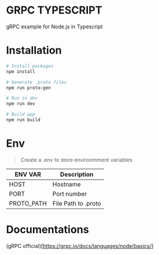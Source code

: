 # GRPC TYPESCRIPT

gRPC example for Node.js in Typescript

# Installation

```sh
# Install packages
npm install

# Generate .proto files
npm run proto:gen

# Run in dev
npm run dev

# Build app
npm run build
```

# Env

> Create a .env to store environmment variables

| ENV VAR    | Description         |
| ---------- | ------------------- |
| HOST       | Hostname            |
| PORT       | Port number         |
| PROTO_PATH | File Path to .proto |

# Documentations

(gRPC official)[https://grpc.io/docs/languages/node/basics/]
